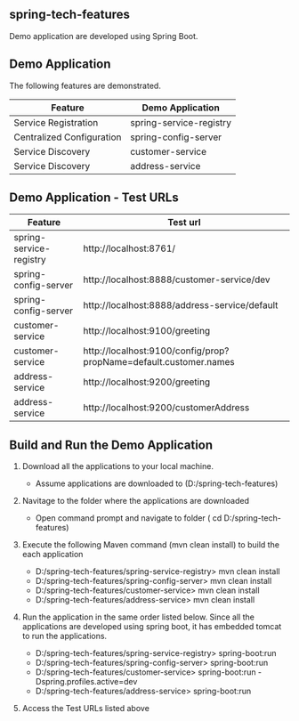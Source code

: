 ## spring-tech-features

Demo application are developed using Spring Boot.

## Demo Application

The following features are demonstrated.

Feature | Demo Application
--- |---
Service Registration | spring-service-registry
Centralized Configuration | spring-config-server
Service Discovery | customer-service
Service Discovery | address-service


## Demo Application - Test URLs

Feature |Test url
--- |---
spring-service-registry | http://localhost:8761/
spring-config-server | http://localhost:8888/customer-service/dev
spring-config-server | http://localhost:8888/address-service/default
customer-service | http://localhost:9100/greeting
customer-service | http://localhost:9100/config/prop?propName=default.customer.names
address-service | http://localhost:9200/greeting
address-service | http://localhost:9200/customerAddress

## Build and Run the Demo Application 

1. Download all the applications to your local machine. 
    - Assume applications are downloaded to (D:/spring-tech-features)
	
2. Navitage to the folder where the applications are downloaded
	- Open command prompt and navigate to folder ( cd D:/spring-tech-features)
	
3. Execute the following Maven command (mvn clean install) to build the each application
	- D:/spring-tech-features/spring-service-registry> mvn clean install
	- D:/spring-tech-features/spring-config-server> mvn clean install
	- D:/spring-tech-features/customer-service> mvn clean install
	- D:/spring-tech-features/address-service> mvn clean install
	
4. Run the application in the same order listed below. Since all the applications are developed using spring boot, it has embedded tomcat to run the applications.
	- D:/spring-tech-features/spring-service-registry> spring-boot:run
	- D:/spring-tech-features/spring-config-server> spring-boot:run
	- D:/spring-tech-features/customer-service> spring-boot:run -Dspring.profiles.active=dev
	- D:/spring-tech-features/address-service> spring-boot:run

5. Access the Test URLs listed above 